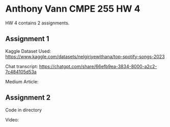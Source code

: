 # Anthony Vann CMPE 255 HW 4
HW 4 contains 2 assignments.

## Assignment 1 
Kaggle Dataset Used: https://www.kaggle.com/datasets/nelgiriyewithana/top-spotify-songs-2023

Chat transcript: https://chatgpt.com/share/66efb9ea-3834-8000-a2c2-7c484105d53a

Medium Article:


## Assignment 2
Code in directory

Video:

